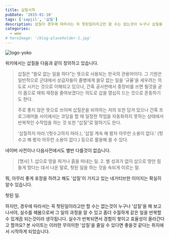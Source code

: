 ```yaml
---
title: 삽질시작
pubDate: '2015-01-18'
tags: ['sapjil', '삽질']
description: 삽질이 경우에 따라서는 꼭 헛된일이라고만 할 수는 없는것이 누구나 삽질을 해 보고 나서야, 실수를 통해 과정을 알 수 있고 좀더 수월하게 같은 실수 없이 반복할 수 있게끔 되는것이라 생각됩니다. 주로 프론트엔드의 업무를 하는데 있어 시작하는 누군가, 모르고 있던 누군가에게 도움이 된다면 좋을 것 같은 것들을 그동안 모아뒀던 서랍장에서 하나하나 꺼내가면서 정리해볼 생각입니다.
categories:
  - www
# heroImage: '/blog-placeholder-1.jpg'
---
```


![logo-yoko](https://farm9.staticflickr.com/8638/16119247417_6274a1e591_o.png)

위키에서는 삽질을 다음과 같이 정의하고 있습니다.

<blockquote>삽질은 “쓸모 없는 일을 하다”는 뜻으로 사용되는 한국의 관용어이다. 그 기원은 일반적으로 군대에서 상급자들이 졸병에게 쓸모 없는 일을 ‘규율’을 세우려는 의도로 시키는 것으로 이해되고 있으나, 간혹 공사판에서 중장비를 쓰면 될것을 굳이 몸으로 때워 재정을 줄여보겠다는 의도로 삽을 열심히 드는 것으로 혼동하기도 한다.

주로 좋지 않은 뜻으로 쓰이며 삽질꾼을 비하하는 저의 또한 담겨 있으나 간혹 프로그래머들 사이에서는 코딩을 할 때 일정한 작업을 자동화하지 못하는 상태에서 반복적인 수작업을 하는 것 또한 “삽질”로 말하기도 한다.

'삽질하지 마라.'(헛수고하지 마라.), '삽질 계속 해 봤자 아무런 소용이 없다.' (헛수고 해 봤자 아무런 소용이 없다.) 등으로 활용해 쓸 수 있다.

</blockquote>

네이버 사전이나 다음사전에서도 별반 다를것이 없습니다.

<blockquote>
<span class="word_class">[명사]</span>
1. 삽으로 땅을 파거나 흙을 떠내는 일.
2. 별 성과가 없이 삽으로 땅만 힘들게 팠다는 데서 나온 말로, 헛된 일을 하는 것을 속되게 이르는 말.
</blockquote>

뭐, 아무리 좋게 포장을 하려고 해도 '삽질'이 가지고 있는 네가티브한 이미지는 확실히 알수 있습니다.

헛된 일.

하지만, 경우에 따라서는 꼭 헛된일이라고만 할 수는 없는것이 누구나 '삽질'을 해 보고 나서야, 실수를 해봄으로써 그 일의 과정을 알 수 있고 좀더 수월하게 같은 일을 반복할 수 있게끔 되는것이라 생각됩니다. 실수가 반복되면서 경험이 쌓이고 효율성이 올라간다고 할까요? 본 사이트는 이러한 무의미한 '삽질'을 줄일 수 있다면 좋을것 같다는 취지에서 시작하게 되었습니다.
